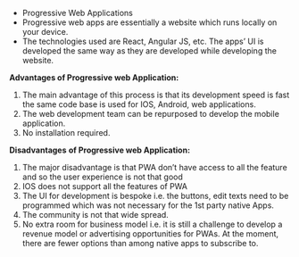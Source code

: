 
- Progressive Web Applications
- Progressive web apps are essentially a website which runs locally on your device.
- The technologies used are React, Angular JS, etc. The apps’ UI is developed the same way as they are developed while developing the website.


**Advantages of Progressive web Application:** 

1. The main advantage of this process is that its development speed is fast the same code base is used for IOS, Android, web applications.
2. The web development team can be repurposed to develop the mobile application.
3. No installation required.

**Disadvantages** **of Progressive web Application:** 

1. The major disadvantage is that PWA don’t have access to all the feature and so the user experience is not that good 
2. IOS does not support all the features of PWA  
3. The UI for development is bespoke i.e. the buttons, edit texts need to be programmed which was not necessary for the 1st party native Apps.
4. The community is not that wide spread.
5. No extra room for business model i.e. it is still a challenge to develop a revenue model or advertising opportunities for PWAs. At the moment, there are fewer options than among native apps to subscribe to.